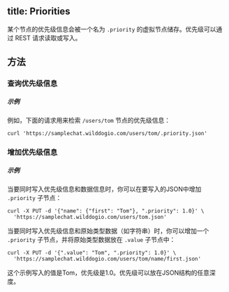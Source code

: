 title: Priorities
---

某个节点的优先级信息会被一个名为 `.priority` 的虚拟节点储存。优先级可以通过 REST 请求读取或写入。

## 方法

### 查询优先级信息

##### 示例

例如，下面的请求用来检索 `/users/tom` 节点的优先级信息：

```
curl 'https://samplechat.wilddogio.com/users/tom/.priority.json'

```

### 增加优先级信息

##### 示例

当要同时写入优先级信息和数据信息时，你可以在要写入的JSON中增加 `.priority` 子节点：

```
curl -X PUT -d '{"name": {"first": "Tom"}, ".priority": 1.0}' \
  'https://samplechat.wilddogio.com/users/tom.json'

```

当要同时写入优先级信息和原始类型数据（如字符串）时，你可以增加一个 `.priority` 子节点，并将原始类型数据放在 `.value` 子节点中：

```
curl -X PUT -d '{".value": "Tom", ".priority": 1.0}' \
  'https://samplechat.wilddogio.com/users/tom/name/first.json'

```

这个示例写入的值是Tom，优先级是1.0。优先级可以放在JSON结构的任意深度。
